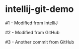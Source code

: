 # intellij-git-demo

#1 - Modified from IntelliJ

#2 - Modified from GitHub

#3 - Another commit from GitHub

